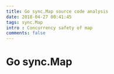 ```yaml
---
title: Go sync.Map source code analysis
date: 2018-04-27 00:41:45
tags: sync.Map
intro : Concurrency safety of map
comments: false
---
```


# Go sync.Map
